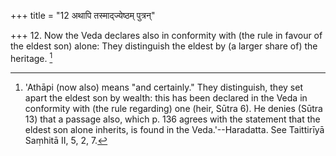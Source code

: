 +++
title = "12 अथापि तस्माद्ज्येष्ठम् पुत्रन्"

+++
12. Now the Veda declares also in conformity with (the rule in favour of the eldest son) alone: They distinguish the eldest by (a larger share of) the heritage. [^11] 


[^11]:  'Athāpi (now also) means "and certainly." They distinguish, they set apart the eldest son by wealth: this has been declared in the Veda in conformity with (the rule regarding) one (heir, Sūtra 6). He denies (Sūtra 13) that a passage also, which p. 136 agrees with the statement that the eldest son alone inherits, is found in the Veda.'--Haradatta. See Taittirīyā Saṃhitā II, 5, 2, 7.
